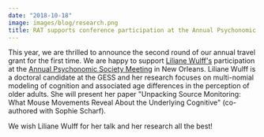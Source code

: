 ```yaml
---
date: "2018-10-18"
image: images/blog/research.png
title: RAT supports conference participation at the Annual Psychonomic Society Meeting in New Orleans
---
```


This year, we are thrilled to announce the second round of our annual travel grant for the first time. We are happy to support [Liliane Wulff's](http://psycho3.uni-mannheim.de/Personen/Liliane%20Wullf,%20M.Sc./) participation at the [Annual Psychonomic Society Meeting](https://www.psychonomic.org/page/2018annualmeeting) in New Orleans. Liliane Wulff is a doctoral candidate at the GESS and her research focuses on multi-nomial modeling of cognition and associated age differences in the perception of older adults. She will present her paper "Unpacking Source Monitoring: What Mouse Movements Reveal About the Underlying Cognitive" (co-authored with Sophie Scharf).

We wish Liliane Wulff for her talk and her research all the best!
